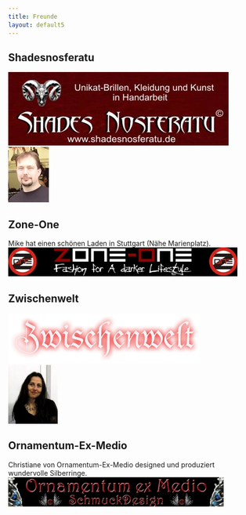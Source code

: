 ```yaml
---
title: Freunde
layout: default5
---
```

<div class="friend even">
	<div class="portrait">
<!--	<a href="http://www.zone-one.net/"><img src="/images/friends/ZoneOne-Mike.jpg"/></a> -->
	</div>
	<h2>Shadesnosferatu</h2>
	<div class="banner">
	<a href="http://www.shadesnosferatu.de/"><img src="/images/banners/shadesnosferatu.jpg"/></a>
	</div>
</div>

<div class="friend odd">
	<div class="portrait">
	<a href="http://www.zone-one.net/"><img src="/images/friends/ZoneOne-Mike.jpg"/></a>
	</div>
	<h2>Zone-One</h2>
	Mike hat einen schönen Laden in Stuttgart (Nähe Marienplatz). 
	<div class="banner">
	<a href="http://www.zone-one.net/"><img src="/images/banners/zone-one.png"/></a>
	</div>
</div>

<div class="friend even">
	<div class="portrait">
<!--	<a href="http://www.zone-one.net/"><img src="/images/friends/ZoneOne-Mike.jpg"/></a> -->
	</div>
	<h2>Zwischenwelt</h2>
	<div class="banner">
	<a href="http://www.zwischenwelt-shop.de/"><img src="/images/banners/zwischenwelt.png"/></a>
	</div>
</div>
<div class="friend odd">
	<div class="portrait">
	<a href="http://ornamentum-ex-medio.de/"><img src="/images/friends/OrnamentumExMedio-Christiane.jpg"/></a>
	</div>
	<h2>Ornamentum-Ex-Medio</h2>
	Christiane von Ornamentum-Ex-Medio designed und produziert wundervolle Silberringe.
	<div class="banner">
	<a href="http://ornamentum-ex-medio.de"><img src="/images/banners/ornamentum-ex-medio.png"/></a>
	</div>
</div>
